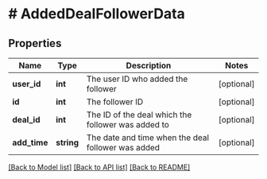 # # AddedDealFollowerData

## Properties

Name | Type | Description | Notes
------------ | ------------- | ------------- | -------------
**user_id** | **int** | The user ID who added the follower | [optional]
**id** | **int** | The follower ID | [optional]
**deal_id** | **int** | The ID of the deal which the follower was added to | [optional]
**add_time** | **string** | The date and time when the deal follower was added | [optional]

[[Back to Model list]](../../README.md#models) [[Back to API list]](../../README.md#endpoints) [[Back to README]](../../README.md)
